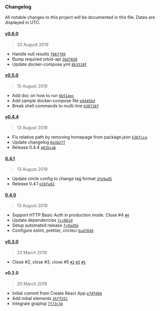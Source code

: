 ### Changelog

All notable changes to this project will be documented in this file. Dates are displayed in UTC.

#### [v0.6.0](https://github.com/mugli/orkid-ui/compare/v0.5.0...v0.6.0)

> 20 August 2019

- Handle null results [`f067799`](https://github.com/mugli/orkid-ui/commit/f067799def84f3314254cc9e872bc3cfa0ae5b98)
- Bump required orkid-api [`38d7820`](https://github.com/mugli/orkid-ui/commit/38d78209d3bd08f7d159d23c3351e8f9415f5456)
- Update docker-compose.yml [`8b3318f`](https://github.com/mugli/orkid-ui/commit/8b3318f4637d8a0504fb167914f80bfe567dba27)

#### [v0.5.0](https://github.com/mugli/orkid-ui/compare/v0.4.4...v0.5.0)

> 15 August 2019

- Add doc on how to run [`6b51aec`](https://github.com/mugli/orkid-ui/commit/6b51aecb1fed5787095bd5e5972a32e4d7746f7c)
- Add sample docker-compose file [`e9445bd`](https://github.com/mugli/orkid-ui/commit/e9445bd54e4a3056764ac1528204a9d0856b7582)
- Break shell commands to multi-line [`630718f`](https://github.com/mugli/orkid-ui/commit/630718fad550c41d800170cc1a07c2674faed2e7)

#### [v0.4.4](https://github.com/mugli/orkid-ui/compare/0.4.1...v0.4.4)

> 13 August 2019

- Fix relative path by removing homepage from package.json [`636fcca`](https://github.com/mugli/orkid-ui/commit/636fcca2203ca3843987efef4bd45034e81bcf32)
- Update changelog [`6e3b27f`](https://github.com/mugli/orkid-ui/commit/6e3b27fd3003ea3fe434a8e4d6ae43c4fcc79651)
- Release 0.4.4 [`e01bcab`](https://github.com/mugli/orkid-ui/commit/e01bcabae57bdf37590f0a4fe0c1849611b62634)

#### [0.4.1](https://github.com/mugli/orkid-ui/compare/0.4.0...0.4.1)

> 13 August 2019

- Update circle config to change tag format [`3fe9ad5`](https://github.com/mugli/orkid-ui/commit/3fe9ad5509ba7b0171fd1f6236e737bc76e1f10d)
- Release 0.4.1 [`e1bfa82`](https://github.com/mugli/orkid-ui/commit/e1bfa82485971bae61c257763a02409f0a14d0d6)

#### [0.4.0](https://github.com/mugli/orkid-ui/compare/v0.3.0...0.4.0)

> 13 August 2019

- Support HTTP Basic Auth in production mode. Close #4 [`#4`](https://github.com/mugli/orkid-ui/issues/4)
- Update dependencies [`7cc062d`](https://github.com/mugli/orkid-ui/commit/7cc062dba5882bdb953e1fef3c3a0333dca533da)
- Setup automated release [`fc9ad5b`](https://github.com/mugli/orkid-ui/commit/fc9ad5b8373b0da3610a20e9617d57c5b46c0c5a)
- Configure eslint, prettier, circleci [`ba47648`](https://github.com/mugli/orkid-ui/commit/ba4764837425208caa7c2518175a0912656982fa)

#### [v0.3.0](https://github.com/mugli/orkid-ui/compare/v0.2.0...v0.3.0)

> 22 March 2019

- Close #2, close #3, close #5 [`#2`](https://github.com/mugli/orkid-ui/issues/2) [`#3`](https://github.com/mugli/orkid-ui/issues/3) [`#5`](https://github.com/mugli/orkid-ui/issues/5)

#### v0.2.0

> 20 March 2019

- Initial commit from Create React App [`e79fd84`](https://github.com/mugli/orkid-ui/commit/e79fd849d749141fd5c4cd2be132d3f468f943ce)
- Add initial elements [`35ff551`](https://github.com/mugli/orkid-ui/commit/35ff551e00c20ee1b87fc0ea4fa9cfb8b0b0385f)
- Integrate graphql [`7f73c34`](https://github.com/mugli/orkid-ui/commit/7f73c34a5477cf3734d5a93407e0f8db1a690ef5)
